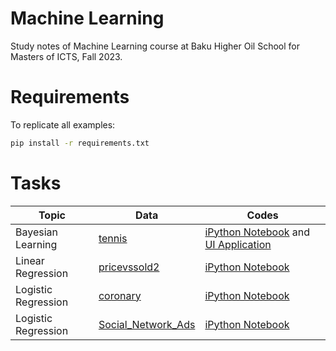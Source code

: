# Machine Learning 
Study notes of Machine Learning course at Baku Higher Oil School for Masters of ICTS, Fall 2023.

# Requirements
To replicate all examples:
```bash
pip install -r requirements.txt
```

# Tasks
| Topic                | Data | Codes |
| -------------------- | -------------------------------------------------------------------------------------------------------------- | -------------------- |
| Bayesian Learning    | [tennis](https://github.com/hseysen/machine_learning_bhos/blob/main/data/tennis.csv)                           | [iPython Notebook](https://github.com/hseysen/machine_learning_bhos/blob/main/code/tennis.ipynb) and [UI Application](https://github.com/hseysen/machine_learning_bhos/blob/main/code/tennis.py)    |
| Linear Regression    | [pricevssold2](https://github.com/hseysen/machine_learning_bhos/blob/main/data/pricevssold2.csv)               | [iPython Notebook](https://github.com/hseysen/machine_learning_bhos/blob/main/code/Linear%20Regression.ipynb)    |
| Logistic Regression  | [coronary](https://github.com/hseysen/machine_learning_bhos/blob/main/data/coronary.csv)                       | [iPython Notebook](https://github.com/hseysen/machine_learning_bhos/blob/main/code/coronary.ipynb)    |
| Logistic Regression  | [Social_Network_Ads](https://github.com/hseysen/machine_learning_bhos/blob/main/data/Social_Network_Ads.csv)   | [iPython Notebook](https://github.com/hseysen/machine_learning_bhos/blob/main/code/SocialNetwork.ipynb)    |
